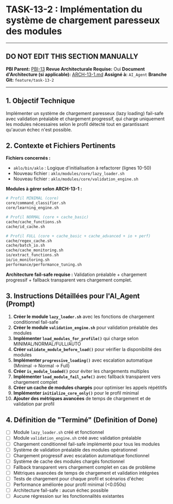 # TASK-13-2 : Implémentation du système de chargement paresseux des modules

---

## DO NOT EDIT THIS SECTION MANUALLY

**PBI Parent:** [PBI-13](../00-pbi/PBI-13-PROPOSED.md)
**Revue Architecturale Requise:** Oui
**Document d'Architecture (si applicable):** [ARCH-13-1.md](../02-arch/ARCH-13-1.md)
**Assigné à:** `AI_Agent`
**Branche Git:** `feature/task-13-2`

---

## 1. Objectif Technique

Implémenter un système de chargement paresseux (lazy loading) fail-safe avec validation préalable et chargement progressif, qui charge uniquement les modules nécessaires selon le profil détecté tout en garantissant qu'aucun échec n'est possible.

## 2. Contexte et Fichiers Pertinents

**Fichiers concernés :**
- `aklo/bin/aklo` : Logique d'initialisation à refactorer (lignes 10-50)
- Nouveau fichier : `aklo/modules/core/lazy_loader.sh`
- Nouveau fichier : `aklo/modules/core/validation_engine.sh`

**Modules à gérer selon ARCH-13-1 :**
```bash
# Profil MINIMAL (core)
core/command_classifier.sh
core/learning_engine.sh

# Profil NORMAL (core + cache_basic)  
cache/cache_functions.sh
cache/id_cache.sh

# Profil FULL (core + cache_basic + cache_advanced + io + perf)
cache/regex_cache.sh
cache/batch_io.sh
cache/cache_monitoring.sh
io/extract_functions.sh
io/io_monitoring.sh
performance/performance_tuning.sh
```

**Architecture fail-safe requise :**
Validation préalable + chargement progressif + fallback transparent vers chargement complet.

## 3. Instructions Détaillées pour l'AI_Agent (Prompt)

1. **Créer le module `lazy_loader.sh`** avec les fonctions de chargement conditionnel fail-safe
2. **Créer le module `validation_engine.sh`** pour validation préalable des modules
3. **Implémenter `load_modules_for_profile()`** qui charge selon MINIMAL/NORMAL/FULL/AUTO
4. **Créer `validate_module_before_load()`** pour vérifier la disponibilité des modules
5. **Implémenter `progressive_loading()`** avec escalation automatique (Minimal → Normal → Full)
6. **Créer `is_module_loaded()`** pour éviter les chargements multiples
7. **Implémenter `load_module_fail_safe()`** avec fallback transparent vers chargement complet
8. **Créer un cache de modules chargés** pour optimiser les appels répétitifs
9. **Implémenter `initialize_core_only()`** pour le profil minimal
10. **Ajouter des métriques avancées** de temps de chargement et de validation par profil

## 4. Définition de "Terminé" (Definition of Done)

- [ ] Module `lazy_loader.sh` créé et fonctionnel
- [ ] Module `validation_engine.sh` créé avec validation préalable
- [ ] Chargement conditionnel fail-safe implémenté pour tous les modules
- [ ] Système de validation préalable des modules opérationnel
- [ ] Chargement progressif avec escalation automatique fonctionnel
- [ ] Système de cache des modules chargés fonctionnel
- [ ] Fallback transparent vers chargement complet en cas de problème
- [ ] Métriques avancées de temps de chargement et validation intégrées
- [ ] Tests de chargement pour chaque profil et scénarios d'échec
- [ ] Performance améliorée pour profil minimal (<0.050s)
- [ ] Architecture fail-safe : aucun échec possible
- [ ] Aucune régression sur les fonctionnalités existantes